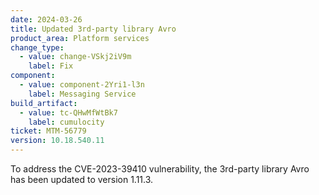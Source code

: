 ```yaml
---
date: 2024-03-26
title: Updated 3rd-party library Avro
product_area: Platform services
change_type:
  - value: change-VSkj2iV9m
    label: Fix
component:
  - value: component-2Yri1-l3n
    label: Messaging Service
build_artifact:
  - value: tc-QHwMfWtBk7
    label: cumulocity
ticket: MTM-56779
version: 10.18.540.11
---
```

To address the CVE-2023-39410 vulnerability, the 3rd-party library Avro has been updated to version 1.11.3.
